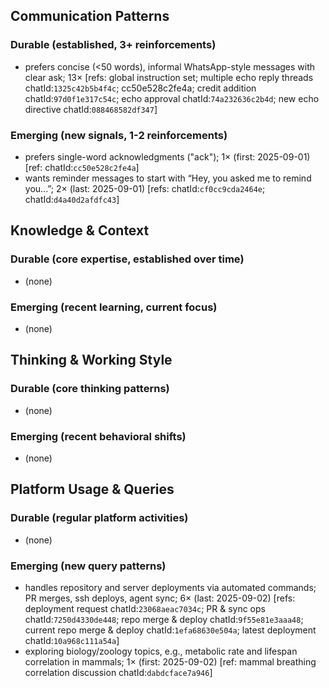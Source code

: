 ## Communication Patterns
### Durable (established, 3+ reinforcements)
- prefers concise (<50 words), informal WhatsApp-style messages with clear ask; 13× [refs: global instruction set; multiple echo reply threads chatId:`1325c42b5b4f4c`; cc50e528c2fe4a; credit addition chatId:`97d0f1e317c54c`; echo approval chatId:`74a232636c2b4d`; new echo directive chatId:`088468582df347`]

### Emerging (new signals, 1-2 reinforcements)
- prefers single-word acknowledgments ("ack"); 1× (first: 2025-09-01) [ref: chatId:`cc50e528c2fe4a`]
- wants reminder messages to start with “Hey, you asked me to remind you...”; 2× (last: 2025-09-01) [refs: chatId:`cf0cc9cda2464e`; chatId:`d4a40d2afdfc43`]

## Knowledge & Context
### Durable (core expertise, established over time)
- (none)

### Emerging (recent learning, current focus)
- (none)

## Thinking & Working Style
### Durable (core thinking patterns)
- (none)

### Emerging (recent behavioral shifts)
- (none)

## Platform Usage & Queries
### Durable (regular platform activities)
- (none)

### Emerging (new query patterns)
- handles repository and server deployments via automated commands; PR merges, ssh deploys, agent sync; 6× (last: 2025-09-02) [refs: deployment request chatId:`23068aeac7034c`; PR & sync ops chatId:`7250d4330de448`; repo merge & deploy chatId:`9f55e81e3aaa48`; current repo merge & deploy chatId:`1efa68630e504a`; latest deployment chatId:`10a968c111a54a`]
- exploring biology/zoology topics, e.g., metabolic rate and lifespan correlation in mammals; 1× (first: 2025-09-02) [ref: mammal breathing correlation discussion chatId:`dabdcface7a946`]